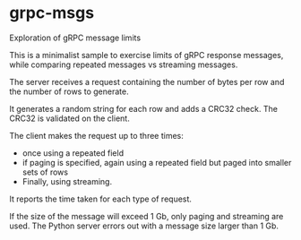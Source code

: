 # grpc-msgs

Exploration of gRPC message limits

This is a minimalist sample to exercise limits of gRPC response messages, while
comparing repeated messages vs streaming messages.

The server receives a request containing the number of bytes per row and the
number of rows to generate.

It generates a random string for each row and adds a CRC32 check. The CRC32
is validated on the client.

The client makes the request up to three times:
* once using a repeated field
* if paging is specified, again using a repeated field but paged into smaller
  sets of rows
* Finally, using streaming.

It reports the time taken for each type of request.

If the size of the message will exceed 1 Gb, only paging and streaming are used.
The Python server errors out with a message size larger than 1 Gb.
